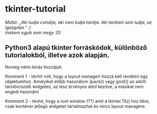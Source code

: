 # tkinter-tutorial

*Mottó: „Aki tudja csinálja, aki nem tudja tanítja. Aki tanítani sem tudja, az igazgatja.” :) <br />
(nekem egyik sem megy :D)*


## Python3 alapú tkinter forráskódok, különböző tutorialokból, illetve azok alapján.<br />
Nomeg némi leírás hozzájuk.



Komment 1 - tévhit volt, hogy a layout managert hozzá kell rendelni egy objektumhoz. Amelyiket előbb használom
(pack() vagy grid()) az adott tárolón/szülő widgeten, az lesz érvényes attól kezdve, a másikat nem engedi használni

Komment 2 - tévhit, hogy a root window (??) amit a tkinter.Tk() hoz létre, csak konténer jellegű widgetet tartalmazhat
és nincs layout managere. 
